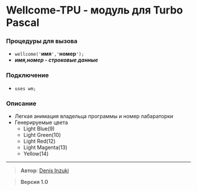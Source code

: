 # Wellcome-TPU - модуль для Turbo Pascal
### Процедуры для вызова
* `wellcome('`**имя**`','`**номер**`');`
 * ***имя,номер - строковые данные***
### Подключение
* `uses wm;`
### Описание
* Легкая анимация владельца программы и номер лабараторки
* Генерируемые цвета
  * Light Blue(9)
  * Light Green(10)
  * Light Red(12)
  * Light Magenta(13)
  * Yellow(14)

------------

>  **Автор**: [Denis Inzuki](https://github.com/InzukiOrg "Denis Inzuki")

> **Версия 1.0**

